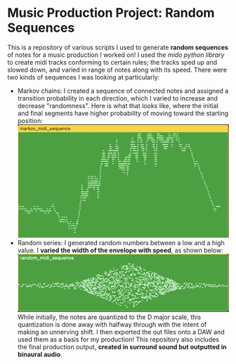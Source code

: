 # Music Production Project: Random Sequences

This is a repository of various scripts I used to generate **random sequences** of notes for a music production I worked on! I used the _mido python library_ to create midi tracks conforming to certain rules; the tracks sped up and slowed down, and varied in range of notes along with its speed. There were two kinds of sequences I was looking at particularly:
* Markov chains: I created a sequence of connected notes and assigned a transition probability in each direction, which I varied to increase and decrease "randomness". Here is what that looks like, where the initial and final segments have higher probability of moving toward the starting position:
![Markov midi sequence](screen_captures/markov_midi_seq.png "Markov midi sequence")
* Random series: I generated random numbers between a low and a high value. I **varied the width of the envelope with speed**, as shown below:
![Markov midi sequence](screen_captures/random_midi_seq.png "Markov midi sequence")
While initially, the notes are quantized to the D major scale, this quantization is done away with halfway through with the intent of making an unnerving shift.
I then exported the out files onto a DAW and used them as a basis for my production! This repository also includes the final production output, **created in surround sound but outputted in binaural audio**.